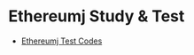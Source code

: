 # Ethereumj Study & Test

- <a href="https://github.com/zacscoding/blockchain/tree/master/ethereum/ethereumj/ethereumj-applied/src/test/java/org/demo">Ethereumj Test Codes</a>
